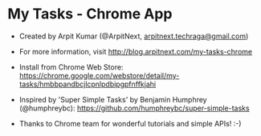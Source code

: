 # My Tasks - Chrome App

* Created by Arpit Kumar (@ArpitNext, arpitnext.techraga@gmail.com)

* For more information, visit http://blog.arpitnext.com/my-tasks-chrome

* Install from Chrome Web Store: https://chrome.google.com/webstore/detail/my-tasks/hmbbpandbcjlcpnlpdbipgpfnffkjahi

* Inspired by 'Super Simple Tasks' by Benjamin Humphrey (@humphreybc): https://github.com/humphreybc/super-simple-tasks

* Thanks to Chrome team for wonderful tutorials and simple APIs! :-)